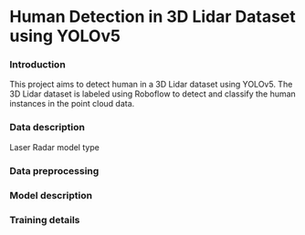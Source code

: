 # Human Detection in 3D Lidar Dataset using YOLOv5

### Introduction
This project aims to detect human in a 3D Lidar dataset using YOLOv5. The 3D Lidar dataset is labeled using Roboflow to detect and classify the human instances in the point cloud data.

### Data description
Laser Radar model type


### Data preprocessing

### Model description


### Training details

